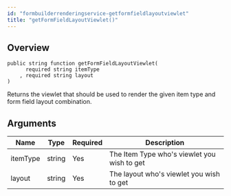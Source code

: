 ```yaml
---
id: "formbuilderrenderingservice-getformfieldlayoutviewlet"
title: "getFormFieldLayoutViewlet()"
---
```



## Overview




```luceescript
public string function getFormFieldLayoutViewlet(
      required string itemType
    , required string layout  
)
```

Returns the viewlet that should be used to render
the given item type and form field layout combination.

## Arguments


<div class="table-responsive"><table class="table"><thead><tr><th>Name</th><th>Type</th><th>Required</th><th>Description</th></tr></thead><tbody><tr><td>itemType</td><td>string</td><td>Yes</td><td>The Item Type who's viewlet you wish to get</td></tr><tr><td>layout</td><td>string</td><td>Yes</td><td>The layout who's viewlet you wish to get</td></tr></tbody></table></div>